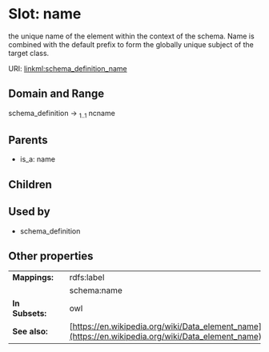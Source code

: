 
# Slot: name


the unique name of the element within the context of the schema.  Name is combined with the default prefix to form the globally unique subject of the target class.

URI: [linkml:schema_definition_name](https://w3id.org/linkml/schema_definition_name)


## Domain and Range

schema_definition &#8594;  <sub>1..1</sub> ncname

## Parents

 *  is_a: name

## Children


## Used by

 * schema_definition

## Other properties

|  |  |  |
| --- | --- | --- |
| **Mappings:** | | rdfs:label |
|  | | schema:name |
| **In Subsets:** | | owl |
| **See also:** | | [https://en.wikipedia.org/wiki/Data_element_name](https://en.wikipedia.org/wiki/Data_element_name) |

